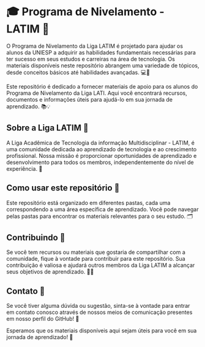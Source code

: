 # 🎓 Programa de Nivelamento - LATIM 🌟

O Programa de Nivelamento da Liga LATIM é projetado para ajudar os alunos da UNIESP a adquirir as habilidades fundamentais necessárias para ter sucesso em seus estudos e carreiras na área de tecnologia. Os materiais disponíveis neste repositório abrangem uma variedade de tópicos, desde conceitos básicos até habilidades avançadas. 💻🔧

Este repositório é dedicado a fornecer materiais de apoio para os alunos do Programa de Nivelamento da Liga LATI. Aqui você encontrará recursos, documentos e informações úteis para ajudá-lo em sua jornada de aprendizado. 📚💡

## Sobre a Liga LATIM 🚀

A Liga Acadêmica de Tecnologia da informação Multidisciplinar - LATIM, é uma comunidade dedicada ao aprendizado de tecnologia e ao crescimento profissional. Nossa missão é proporcionar oportunidades de aprendizado e desenvolvimento para todos os membros, independentemente do nível de experiência. 🌱

## Como usar este repositório 📂

Este repositório está organizado em diferentes pastas, cada uma correspondendo a uma área específica de aprendizado. Você pode navegar pelas pastas para encontrar os materiais relevantes para o seu estudo. 🗂️

## Contribuindo 🤝

Se você tem recursos ou materiais que gostaria de compartilhar com a comunidade, fique à vontade para contribuir para este repositório. Sua contribuição é valiosa e ajudará outros membros da Liga LATIM a alcançar seus objetivos de aprendizado. 🌟✨

## Contato 📧

Se você tiver alguma dúvida ou sugestão, sinta-se à vontade para entrar em contato conosco através de nossos meios de comunicação presentes em nosso perfil do GitHub! 💌

Esperamos que os materiais disponíveis aqui sejam úteis para você em sua jornada de aprendizado! 🎉
